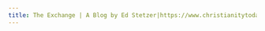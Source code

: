 ```yaml
---
title: The Exchange | A Blog by Ed Stetzer|https://www.christianitytoday.com/edstetzer/2012/july/transformational-discipleship-identifies-eight-measures-of.html
---
```


